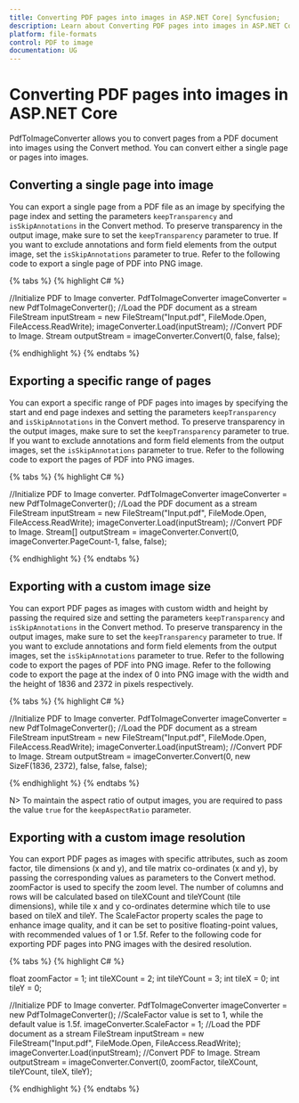 ```yaml
---
title: Converting PDF pages into images in ASP.NET Core| Syncfusion;
description: Learn about Converting PDF pages into images in ASP.NET Core with easy steps using Syncfusion<sup>&reg;</sup>; PdfToImageConverter library.
platform: file-formats
control: PDF to image
documentation: UG
---
```


# Converting PDF pages into images in ASP.NET Core

PdfToImageConverter allows you to convert pages from a PDF document into images using the Convert method. You can convert either a single page or pages into images.

## Converting a single page into image

You can export a single page from a PDF file as an image by specifying the page index and setting the parameters `keepTransparency` and `isSkipAnnotations` in the Convert method. To preserve transparency in the output image, make sure to set the `keepTransparency` parameter to true. If you want to exclude annotations and form field elements from the output image, set the `isSkipAnnotations` parameter to true. Refer to the following code to export a single page of PDF into PNG image.

{% tabs %}
{% highlight C# %}

//Initialize PDF to Image converter.
PdfToImageConverter imageConverter = new PdfToImageConverter();
//Load the PDF document as a stream
FileStream inputStream = new FileStream("Input.pdf", FileMode.Open, FileAccess.ReadWrite);
imageConverter.Load(inputStream);
//Convert PDF to Image.
Stream outputStream = imageConverter.Convert(0, false, false);

{% endhighlight %}
{% endtabs %}

## Exporting a specific range of pages

You can export a specific range of PDF pages into images by specifying the start and end page indexes and setting the parameters `keepTransparency` and `isSkipAnnotations` in the Convert method. To preserve transparency in the output images, make sure to set the `keepTransparency` parameter to true. If you want to exclude annotations and form field elements from the output images, set the `isSkipAnnotations` parameter to true. Refer to the following code to export the pages of PDF into PNG images.

{% tabs %}
{% highlight C# %}

//Initialize PDF to Image converter.
PdfToImageConverter imageConverter = new PdfToImageConverter();
//Load the PDF document as a stream
FileStream inputStream = new FileStream("Input.pdf", FileMode.Open, FileAccess.ReadWrite);
imageConverter.Load(inputStream);
//Convert PDF to Image.
Stream[] outputStream = imageConverter.Convert(0, imageConverter.PageCount-1, false, false);

{% endhighlight %}
{% endtabs %}

## Exporting with a custom image size

You can export PDF pages as images with custom width and height by passing the required size and setting the parameters `keepTransparency` and `isSkipAnnotations` in the Convert method. To preserve transparency in the output images, make sure to set the `keepTransparency` parameter to true. If you want to exclude annotations and form field elements from the output images, set the `isSkipAnnotations` parameter to true. Refer to the following code to export the pages of PDF into PNG image. Refer to the following code to export the page at the index of 0 into PNG image with the width and the height of 1836 and 2372 in pixels respectively.

{% tabs %}
{% highlight C# %}

//Initialize PDF to Image converter.
PdfToImageConverter imageConverter = new PdfToImageConverter();
//Load the PDF document as a stream
FileStream inputStream = new FileStream("Input.pdf", FileMode.Open, FileAccess.ReadWrite);
imageConverter.Load(inputStream);
//Convert PDF to Image.
Stream outputStream = imageConverter.Convert(0, new SizeF(1836, 2372), false, false, false);

{% endhighlight %}
{% endtabs %}

N> To maintain the aspect ratio of output images, you are required to pass the value `true` for the `keepAspectRatio` parameter.

## Exporting with a custom image resolution

You can export PDF pages as images with specific attributes, such as zoom factor, tile dimensions (x and y), and tile matrix co-ordinates (x and y), by passing the corresponding values as parameters to the Convert method. zoomFactor is used to specify the zoom level. The number of columns and rows will be calculated based on tileXCount and tileYCount (tile dimensions), while tile x and y co-ordinates determine which tile to use based on tileX and tileY. The ScaleFactor property scales the page to enhance image quality, and it can be set to positive floating-point values, with recommended values of 1 or 1.5f. Refer to the following code for exporting PDF pages into PNG images with the desired resolution.

{% tabs %}
{% highlight C# %}

float zoomFactor = 1;
int tileXCount = 2;
int tileYCount = 3;
int tileX = 0;
int tileY = 0;

//Initialize PDF to Image converter.
PdfToImageConverter imageConverter = new PdfToImageConverter();
//ScaleFactor value is set to 1, while the default value is 1.5f.
imageConverter.ScaleFactor = 1;
//Load the PDF document as a stream
FileStream inputStream = new FileStream("Input.pdf", FileMode.Open, FileAccess.ReadWrite);
imageConverter.Load(inputStream);
//Convert PDF to Image.
Stream outputStream = imageConverter.Convert(0, zoomFactor, tileXCount, tileYCount, tileX, tileY);

{% endhighlight %}
{% endtabs %}